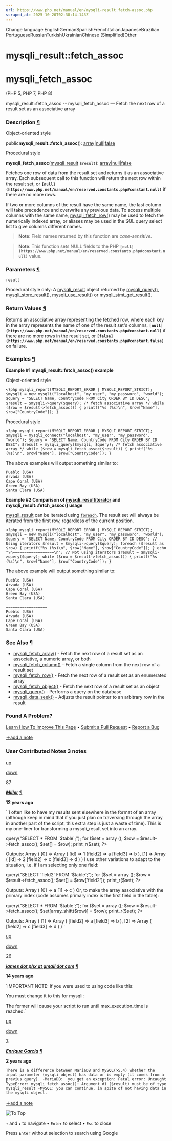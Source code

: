 ```yaml
---
url: https://www.php.net/manual/en/mysqli-result.fetch-assoc.php
scraped_at: 2025-10-20T02:38:14.143Z
---
```


Change language:EnglishGermanSpanishFrenchItalianJapaneseBrazilian PortugueseRussianTurkishUkrainianChinese (Simplified)Other

# mysqli\_result::fetch\_assoc

# mysqli\_fetch\_assoc

(PHP 5, PHP 7, PHP 8)

mysqli\_result::fetch\_assoc \-\- mysqli\_fetch\_assoc — Fetch the next row of a result set as an associative array

### Description [¶](https://www.php.net/manual/en/mysqli-result.fetch-assoc.php\#refsect1-mysqli-result.fetch-assoc-description)

Object-oriented style

public**mysqli\_result::fetch\_assoc**(): [array](https://www.php.net/manual/en/language.types.array.php)\|[null](https://www.php.net/manual/en/language.types.null.php)\|[false](https://www.php.net/manual/en/language.types.singleton.php)

Procedural style

**mysqli\_fetch\_assoc**([mysqli\_result](https://www.php.net/manual/en/class.mysqli-result.php) `$result`): [array](https://www.php.net/manual/en/language.types.array.php)\|[null](https://www.php.net/manual/en/language.types.null.php)\|[false](https://www.php.net/manual/en/language.types.singleton.php)

Fetches one row of data from the result set and returns it as an associative
array.
Each subsequent call to this function will return the next row within the
result set, or **`[null](https://www.php.net/manual/en/reserved.constants.php#constant.null)`** if there are no more rows.


If two or more columns of the result have the same name, the last
column will take precedence and overwrite any previous data. To
access multiple columns with the same name,
[mysqli\_fetch\_row()](https://www.php.net/manual/en/mysqli-result.fetch-row.php) may be used to fetch the numerically
indexed array, or aliases may be used in the SQL query select list to give
columns different names.


> **Note**: Field names returned by this function
> are _case-sensitive_.

> **Note**: This function sets NULL fields to
> the PHP **`[null](https://www.php.net/manual/en/reserved.constants.php#constant.null)`** value.

### Parameters [¶](https://www.php.net/manual/en/mysqli-result.fetch-assoc.php\#refsect1-mysqli-result.fetch-assoc-parameters)

`result`

Procedural style only: A [mysqli\_result](https://www.php.net/manual/en/class.mysqli-result.php)
object returned by [mysqli\_query()](https://www.php.net/manual/en/mysqli.query.php), [mysqli\_store\_result()](https://www.php.net/manual/en/mysqli.store-result.php),
[mysqli\_use\_result()](https://www.php.net/manual/en/mysqli.use-result.php) or [mysqli\_stmt\_get\_result()](https://www.php.net/manual/en/mysqli-stmt.get-result.php).

### Return Values [¶](https://www.php.net/manual/en/mysqli-result.fetch-assoc.php\#refsect1-mysqli-result.fetch-assoc-returnvalues)

Returns an associative array representing the fetched row,
where each key in the array represents the name of one of the result
set's columns, **`[null](https://www.php.net/manual/en/reserved.constants.php#constant.null)`** if there
are no more rows in the result set, or **`[false](https://www.php.net/manual/en/reserved.constants.php#constant.false)`** on failure.


### Examples [¶](https://www.php.net/manual/en/mysqli-result.fetch-assoc.php\#refsect1-mysqli-result.fetch-assoc-examples)

**Example #1 **mysqli\_result::fetch\_assoc()** example**

Object-oriented style

`<?php
mysqli_report(MYSQLI_REPORT_ERROR | MYSQLI_REPORT_STRICT);
$mysqli = new mysqli("localhost", "my_user", "my_password", "world");
$query = "SELECT Name, CountryCode FROM City ORDER BY ID DESC";
$result = $mysqli->query($query);
/* fetch associative array */
while ($row = $result->fetch_assoc()) {
    printf("%s (%s)\n", $row["Name"], $row["CountryCode"]);
}`

Procedural style

`<?php
mysqli_report(MYSQLI_REPORT_ERROR | MYSQLI_REPORT_STRICT);
$mysqli = mysqli_connect("localhost", "my_user", "my_password", "world");
$query = "SELECT Name, CountryCode FROM City ORDER BY ID DESC";
$result = mysqli_query($mysqli, $query);
/* fetch associative array */
while ($row = mysqli_fetch_assoc($result)) {
    printf("%s (%s)\n", $row["Name"], $row["CountryCode"]);
}`

The above examples will output
something similar to:

```
Pueblo (USA)
Arvada (USA)
Cape Coral (USA)
Green Bay (USA)
Santa Clara (USA)
```

**Example #2 Comparison of [mysqli\_result](https://www.php.net/manual/en/class.mysqli-result.php)[iterator](https://www.php.net/manual/en/class.iterator.php) and **mysqli\_result::fetch\_assoc()** usage**

[mysqli\_result](https://www.php.net/manual/en/class.mysqli-result.php) can be iterated using [`foreach`](https://www.php.net/manual/en/control-structures.foreach.php).
The result set will always be iterated from the first row, regardless of the current position.


`<?php
mysqli_report(MYSQLI_REPORT_ERROR | MYSQLI_REPORT_STRICT);
$mysqli = new mysqli("localhost", "my_user", "my_password", "world");
$query = 'SELECT Name, CountryCode FROM City ORDER BY ID DESC';
// Using iterators
$result = $mysqli->query($query);
foreach ($result as $row) {
    printf("%s (%s)\n", $row["Name"], $row["CountryCode"]);
}
echo "\n==================\n";
// Not using iterators
$result = $mysqli->query($query);
while ($row = $result->fetch_assoc()) {
    printf("%s (%s)\n", $row["Name"], $row["CountryCode"]);
}`

The above example will output
something similar to:

```
Pueblo (USA)
Arvada (USA)
Cape Coral (USA)
Green Bay (USA)
Santa Clara (USA)

==================
Pueblo (USA)
Arvada (USA)
Cape Coral (USA)
Green Bay (USA)
Santa Clara (USA)
```

### See Also [¶](https://www.php.net/manual/en/mysqli-result.fetch-assoc.php\#refsect1-mysqli-result.fetch-assoc-seealso)

- [mysqli\_fetch\_array()](https://www.php.net/manual/en/mysqli-result.fetch-array.php) \- Fetch the next row of a result set as an associative, a numeric array, or both
- [mysqli\_fetch\_column()](https://www.php.net/manual/en/mysqli-result.fetch-column.php) \- Fetch a single column from the next row of a result set
- [mysqli\_fetch\_row()](https://www.php.net/manual/en/mysqli-result.fetch-row.php) \- Fetch the next row of a result set as an enumerated array
- [mysqli\_fetch\_object()](https://www.php.net/manual/en/mysqli-result.fetch-object.php) \- Fetch the next row of a result set as an object
- [mysqli\_query()](https://www.php.net/manual/en/mysqli.query.php) \- Performs a query on the database
- [mysqli\_data\_seek()](https://www.php.net/manual/en/mysqli-result.data-seek.php) \- Adjusts the result pointer to an arbitrary row in the result

### Found A Problem?

[Learn How To Improve This Page](https://github.com/php/doc-base/blob/master/README.md "This will take you to our contribution guidelines on GitHub")
•
[Submit a Pull Request](https://github.com/php/doc-en/blob/master/reference/mysqli/mysqli_result/fetch-assoc.xml)
•
[Report a Bug](https://github.com/php/doc-en/issues/new?body=From%20manual%20page:%20https:%2F%2Fphp.net%2Fmysqli-result.fetch-assoc%0A%0A---)

[＋add a note](https://www.php.net/manual/add-note.php?sect=mysqli-result.fetch-assoc&repo=en&redirect=https://www.php.net/manual/en/mysqli-result.fetch-assoc.php)

### User Contributed Notes 3 notes

[up](https://www.php.net/manual/vote-note.php?id=112924&page=mysqli-result.fetch-assoc&vote=up "Vote up!")

[down](https://www.php.net/manual/vote-note.php?id=112924&page=mysqli-result.fetch-assoc&vote=down "Vote down!")

87


[**_Miller_**](https://www.php.net/manual/en/mysqli-result.fetch-assoc.php#112924) [¶](https://www.php.net/manual/en/mysqli-result.fetch-assoc.php#112924)

**12 years ago**

``I often like to have my results sent elsewhere in the format of an array (although keep in mind that if you just plan on traversing through the array in another part of the script, this extra step is just a waste of time).
This is my one-liner for transforming a mysqli_result set into an array.
<?php
$sql = new MySQLi($host, $username, $password, $database);
$result = $sql->query("SELECT * FROM `$table`;");
for ($set = array (); $row = $result->fetch_assoc(); $set[] = $row);
print_r($set);
?>
Outputs:
Array
(
    [0] => Array
        (
            [id] => 1
            [field2] => a
            [field3] => b
        ),
    [1] => Array
        (
            [id] => 2
            [field2] => c
            [field3] => d
        )
)
I use other variations to adapt to the situation, i.e. if I am selecting only one field:
<?php
$sql = new MySQLi($host, $username, $password, $database);
$result = $sql->query("SELECT `field2` FROM `$table`;");
for ($set = array (); $row = $result->fetch_assoc(); $set[] = $row['field2']);
print_r($set);
?>
Outputs:
Array
(
    [0] => a
    [1] => c
)
Or, to make the array associative with the primary index (code assumes primary index is the first field in the table):
<?php
$sql = new MySQLi($host, $username, $password, $database);
$result = $sql->query("SELECT * FROM `$table`;");
for ($set = array (); $row = $result->fetch_assoc(); $set[array_shift($row)] = $row);
print_r($set);
?>
Outputs:
Array
(
    [1] => Array
        (
            [field2] => a
            [field3] => b
        ),
    [2] => Array
        (
            [field2] => c
            [field3] => d
        )
)``

[up](https://www.php.net/manual/vote-note.php?id=105365&page=mysqli-result.fetch-assoc&vote=up "Vote up!")

[down](https://www.php.net/manual/vote-note.php?id=105365&page=mysqli-result.fetch-assoc&vote=down "Vote down!")

26


[**_james dot phx at gmail dot com_**](https://www.php.net/manual/en/mysqli-result.fetch-assoc.php#105365) [¶](https://www.php.net/manual/en/mysqli-result.fetch-assoc.php#105365)

**14 years ago**

`IMPORTANT NOTE:
If you were used to using code like this:
<?php
while(false !== ($row = mysql_fetch_assoc($result)))
{
    //...
}
?>
You must change it to this for mysqli:
<?php
while(null !== ($row = mysqli_fetch_assoc($result)))
{
    //...
}
?>
The former will cause your script to run until max_execution_time is reached.`

[up](https://www.php.net/manual/vote-note.php?id=128432&page=mysqli-result.fetch-assoc&vote=up "Vote up!")

[down](https://www.php.net/manual/vote-note.php?id=128432&page=mysqli-result.fetch-assoc&vote=down "Vote down!")

3


[**_Enrique Garcia_**](https://www.php.net/manual/en/mysqli-result.fetch-assoc.php#128432) [¶](https://www.php.net/manual/en/mysqli-result.fetch-assoc.php#128432)

**2 years ago**

`There is a difference between MariaDB and MySQL(>5.4) whether the input parameter (mysqli object) has data or is empty (it comes from a previus query).
-MariaDB:  you get an exception:
Fatal error: Uncaught TypeError: mysqli_fetch_assoc(): Argument #1 ($result) must be of type mysqli_result
-MySQL: you can continue, in spite of not having data in the mysqli object.`

[＋add a note](https://www.php.net/manual/add-note.php?sect=mysqli-result.fetch-assoc&repo=en&redirect=https://www.php.net/manual/en/mysqli-result.fetch-assoc.php)

![To Top](https://www.php.net/images/to-top@2x.png)

`↑` and `↓` to navigate •
`Enter` to select •
`Esc` to close


Press `Enter` without
selection to search using Google